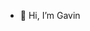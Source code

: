 - 👋 Hi, I’m Gavin


<!---
kermity33/kermity33 is a ✨ special ✨ repository because its `README.md` (this file) appears on your GitHub profile.
You can click the Preview link to take a look at your changes.
--->
